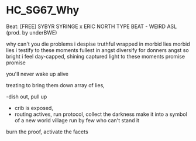 # HC_SG67_Why

Beat:
[FREE] SYBYR  SYRINGE x ERIC NORTH TYPE BEAT - WEIRD ASL  (prod. by underBWE)

why can't you die
problems i despise
truthful wrapped 
in morbid lies
morbid lies i 
testify to these moments
fullest in angst 
diversify for donners
angst so bright i 
feel day-capped, 
shining 
captured light to these moments
promise promise

you'll never wake up alive

treating to bring them down
array of lies, 

-dish out, pull up 
- crib is exposed, 
 - routing actives, run protocol, collect the darkness
make it into a symbol of a new world
village run by few who can't stand it

burn the proof, activate the facets



